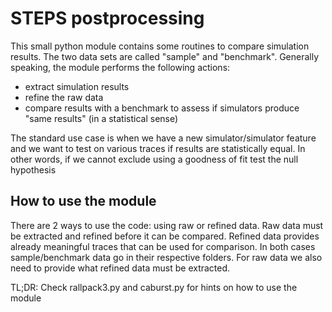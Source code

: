# STEPS postprocessing

This small python module contains some routines to compare simulation results. The two data sets are called "sample" 
and "benchmark". Generally speaking, the module performs the following actions:

- extract simulation results
- refine the raw data
- compare results with a benchmark to assess if simulators produce "same results" (in a statistical sense)

The standard use case is when we have a new simulator/simulator feature and we want to test on various traces if 
results are statistically equal. In other words, if we cannot exclude using a goodness of fit test the null hypothesis

## How to use the module

There are 2 ways to use the code: using raw or refined data. Raw data must be extracted and refined before it can be 
compared. Refined data provides already meaningful traces that can be used for comparison. In both cases 
sample/benchmark data go in their respective folders. For raw data we also need to provide what refined data must be 
extracted. 

TL;DR: Check rallpack3.py and caburst.py for hints on how to use the module